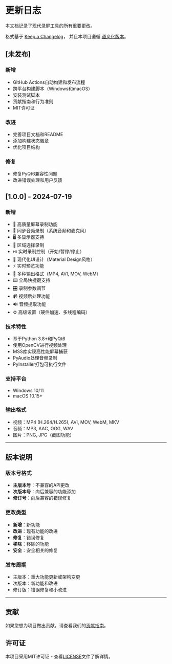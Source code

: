 # 更新日志

本文档记录了现代录屏工具的所有重要更改。

格式基于 [Keep a Changelog](https://keepachangelog.com/zh-CN/1.0.0/)，
并且本项目遵循 [语义化版本](https://semver.org/lang/zh-CN/)。

## [未发布]

### 新增
- GitHub Actions自动构建和发布流程
- 跨平台构建脚本（Windows和macOS）
- 安装测试脚本
- 贡献指南和行为准则
- MIT许可证

### 改进
- 完善项目文档和README
- 添加构建状态徽章
- 优化项目结构

### 修复
- 修复PyQt6兼容性问题
- 改进错误处理和用户反馈

## [1.0.0] - 2024-07-19

### 新增
- 🎥 高质量屏幕录制功能
- 🎵 同步音频录制（系统音频和麦克风）
- 🖥️ 多显示器支持
- 📱 区域选择录制
- ⏯️ 实时录制控制（开始/暂停/停止）
- 🎨 现代化UI设计（Material Design风格）
- ⚡ 实时预览功能
- 🔧 多种输出格式（MP4, AVI, MOV, WebM）
- ⌨️ 全局快捷键支持
- 🎛️ 录制参数调节
- 📹 视频后处理功能
- 🔊 音频提取功能
- ⚙️ 高级设置（硬件加速、多线程编码）

### 技术特性
- 基于Python 3.8+和PyQt6
- 使用OpenCV进行视频处理
- MSS库实现高性能屏幕捕获
- PyAudio处理音频录制
- PyInstaller打包可执行文件

### 支持平台
- Windows 10/11
- macOS 10.15+

### 输出格式
- 视频：MP4 (H.264/H.265), AVI, MOV, WebM, MKV
- 音频：MP3, AAC, OGG, WAV
- 图片：PNG, JPG（截图功能）

---

## 版本说明

### 版本号格式
- **主版本号**：不兼容的API更改
- **次版本号**：向后兼容的功能添加
- **修订号**：向后兼容的错误修复

### 更改类型
- **新增**：新功能
- **改进**：现有功能的改进
- **修复**：错误修复
- **移除**：移除的功能
- **安全**：安全相关的修复

### 发布周期
- 主版本：重大功能更新或架构变更
- 次版本：新功能和改进
- 修订版：错误修复和小改进

---

## 贡献

如果您想为项目做出贡献，请查看我们的[贡献指南](CONTRIBUTING.md)。

## 许可证

本项目采用MIT许可证 - 查看[LICENSE](LICENSE)文件了解详情。
